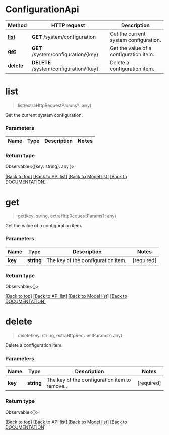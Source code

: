 # ConfigurationApi

Method | HTTP request | Description
------------ | ------------- | -------------
[**list**](ConfigurationApi.md#list) | **GET** /system/configuration | Get the current system configuration.
[**get**](ConfigurationApi.md#get) | **GET** /system/configuration/{key} | Get the value of a configuration item.
[**delete**](ConfigurationApi.md#delete) | **DELETE** /system/configuration/{key} | Delete a configuration item.


# **list**
> list(extraHttpRequestParams?: any)

Get the current system configuration.

### Parameters

Name | Type | Description | Notes
------------- | ------------- | ------------- | -------------


### Return type

Observable<{[key: string]: any }>

[[Back to top]](#) [[Back to API list]](../../DOCUMENTATION.md#documentation-for-api-endpoints) [[Back to Model list]](../../DOCUMENTATION.md#documentation-for-models) [[Back to DOCUMENTATION]](../../DOCUMENTATION.md)

# **get**
> get(key: string, extraHttpRequestParams?: any)

Get the value of a configuration item.

### Parameters

Name | Type | Description | Notes
------------- | ------------- | ------------- | -------------
 **key** | **string**| The key of the configuration item.. | [required]


### Return type

Observable<{}>

[[Back to top]](#) [[Back to API list]](../../DOCUMENTATION.md#documentation-for-api-endpoints) [[Back to Model list]](../../DOCUMENTATION.md#documentation-for-models) [[Back to DOCUMENTATION]](../../DOCUMENTATION.md)

# **delete**
> delete(key: string, extraHttpRequestParams?: any)

Delete a configuration item.

### Parameters

Name | Type | Description | Notes
------------- | ------------- | ------------- | -------------
 **key** | **string**| The key of the configuration item to remove.. | [required]


### Return type

Observable<{}> 

[[Back to top]](#) [[Back to API list]](../../DOCUMENTATION.md#documentation-for-api-endpoints) [[Back to Model list]](../../DOCUMENTATION.md#documentation-for-models) [[Back to DOCUMENTATION]](../../DOCUMENTATION.md)
